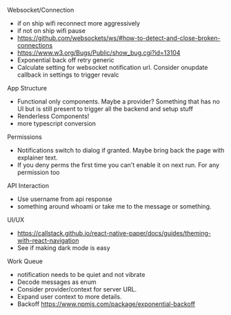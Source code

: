 Websocket/Connection
* if on ship wifi reconnect more aggressively
* if not on ship wifi pause
* https://github.com/websockets/ws/#how-to-detect-and-close-broken-connections
* https://www.w3.org/Bugs/Public/show_bug.cgi?id=13104
* Exponential back off retry generic
* Calculate setting for websocket notification url. Consider onupdate callback in settings to trigger revalc

App Structure
* Functional only components. Maybe a provider? Something that has no UI but is still present to trigger
  all the backend and setup stuff
* Renderless Components!
* more typescript conversion

Permissions
* Notifications switch to dialog if granted. Maybe bring back the page with explainer text.
* If you deny perms the first time you can't enable it on next run. For any permission too

API Interaction
* Use username from api response
* something around whoami or take me to the message or something.

UI/UX
* https://callstack.github.io/react-native-paper/docs/guides/theming-with-react-navigation
* See if making dark mode is easy

Work Queue
* notification needs to be quiet and not vibrate
* Decode messages as enum
* Consider provider/context for server URL.
* Expand user context to more details.
* Backoff https://www.npmjs.com/package/exponential-backoff